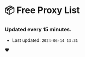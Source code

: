 # :package: Free Proxy List
### Updated every 15 minutes.

- Last updated: `2024-06-14 13:31`

:heart:
